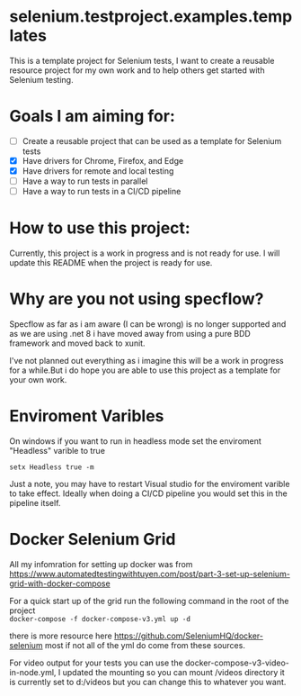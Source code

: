 # selenium.testproject.examples.templates

This is a template project for Selenium tests, I want to create a reusable resource project for my own work and to help others get started with Selenium testing.

# Goals I am aiming for:
- [ ] Create a reusable project that can be used as a template for Selenium tests
- [x] Have drivers for Chrome, Firefox, and Edge
- [x] Have drivers for remote and local testing
- [ ] Have a way to run tests in parallel
- [ ] Have a way to run tests in a CI/CD pipeline

# How to use this project:
Currently, this project is a work in progress and is not ready for use. I will update this README when the project is ready for use.


# Why are you not using specflow?
Specflow as far as i am aware (I can be wrong) is no longer supported and as we are using .net 8 i have moved away from using a pure BDD framework and moved back to xunit. 

I've not planned out everything as i imagine this will be a work in progress for a while.But i do hope you are able to use this project as a template for your own work.

# Enviroment Varibles
On windows if you want to run in headless mode set the enviroment "Headless" varible to true

`setx Headless true -m`

Just a note, you may have to restart Visual studio for the enviroment varible to take effect. Ideally when doing a CI/CD pipeline you would set this in the pipeline itself.

# Docker Selenium Grid
All my infomration for setting up docker was from https://www.automatedtestingwithtuyen.com/post/part-3-set-up-selenium-grid-with-docker-compose

For a quick start up of the grid run the following command in the root of the project	
`docker-compose -f docker-compose-v3.yml up -d`

there is more resource here https://github.com/SeleniumHQ/docker-selenium most if not all of the yml do come from these sources. 

For video output for your tests you can use the docker-compose-v3-video-in-node.yml, I updated the mounting so you can mount /videos directory it is currently set to d:/videos but you can change this to whatever you want.


